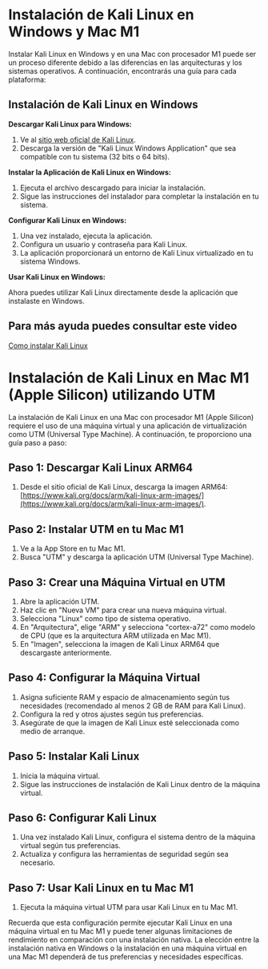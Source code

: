 # Instalación de Kali Linux en Windows y Mac M1

Instalar Kali Linux en Windows y en una Mac con procesador M1 puede ser un proceso diferente debido a las diferencias en las arquitecturas y los sistemas operativos. A continuación, encontrarás una guía para cada plataforma:

## Instalación de Kali Linux en Windows

**Descargar Kali Linux para Windows:**

1. Ve al [sitio web oficial de Kali Linux](https://www.kali.org/downloads/).
2. Descarga la versión de "Kali Linux Windows Application" que sea compatible con tu sistema (32 bits o 64 bits).

**Instalar la Aplicación de Kali Linux en Windows:**

1. Ejecuta el archivo descargado para iniciar la instalación.
2. Sigue las instrucciones del instalador para completar la instalación en tu sistema.

**Configurar Kali Linux en Windows:**

1. Una vez instalado, ejecuta la aplicación.
2. Configura un usuario y contraseña para Kali Linux.
3. La aplicación proporcionará un entorno de Kali Linux virtualizado en tu sistema Windows.

**Usar Kali Linux en Windows:**

Ahora puedes utilizar Kali Linux directamente desde la aplicación que instalaste en Windows.

## Para más ayuda puedes consultar este video
[Como instalar Kali Linux](https://youtu.be/TDmRD4FU4a8?si=JShayp5fGQ9WaXBh) 


# Instalación de Kali Linux en Mac M1 (Apple Silicon) utilizando UTM

La instalación de Kali Linux en una Mac con procesador M1 (Apple Silicon) requiere el uso de una máquina virtual y una aplicación de virtualización como UTM (Universal Type Machine). A continuación, te proporciono una guía paso a paso:

## Paso 1: Descargar Kali Linux ARM64

1. Desde el sitio oficial de Kali Linux, descarga la imagen ARM64: [https://www.kali.org/docs/arm/kali-linux-arm-images/](https://www.kali.org/docs/arm/kali-linux-arm-images/).

## Paso 2: Instalar UTM en tu Mac M1

1. Ve a la App Store en tu Mac M1.
2. Busca "UTM" y descarga la aplicación UTM (Universal Type Machine).

## Paso 3: Crear una Máquina Virtual en UTM

1. Abre la aplicación UTM.
2. Haz clic en "Nueva VM" para crear una nueva máquina virtual.
3. Selecciona "Linux" como tipo de sistema operativo.
4. En "Arquitectura", elige "ARM" y selecciona "cortex-a72" como modelo de CPU (que es la arquitectura ARM utilizada en Mac M1).
5. En "Imagen", selecciona la imagen de Kali Linux ARM64 que descargaste anteriormente.

## Paso 4: Configurar la Máquina Virtual

1. Asigna suficiente RAM y espacio de almacenamiento según tus necesidades (recomendado al menos 2 GB de RAM para Kali Linux).
2. Configura la red y otros ajustes según tus preferencias.
3. Asegúrate de que la imagen de Kali Linux esté seleccionada como medio de arranque.

## Paso 5: Instalar Kali Linux

1. Inicia la máquina virtual.
2. Sigue las instrucciones de instalación de Kali Linux dentro de la máquina virtual.

## Paso 6: Configurar Kali Linux

1. Una vez instalado Kali Linux, configura el sistema dentro de la máquina virtual según tus preferencias.
2. Actualiza y configura las herramientas de seguridad según sea necesario.

## Paso 7: Usar Kali Linux en tu Mac M1

1. Ejecuta la máquina virtual UTM para usar Kali Linux en tu Mac M1.

Recuerda que esta configuración permite ejecutar Kali Linux en una máquina virtual en tu Mac M1 y puede tener algunas limitaciones de rendimiento en comparación con una instalación nativa. La elección entre la instalación nativa en Windows o la instalación en una máquina virtual en una Mac M1 dependerá de tus preferencias y necesidades específicas.


